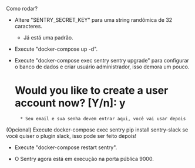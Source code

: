 Como rodar?

- Altere "SENTRY_SECRET_KEY" para uma string randômica de 32 caracteres.

  - Já está uma padrão.

- Execute "docker-compose up -d".

- Execute "docker-compose exec sentry sentry upgrade" para configurar o banco de dados e criar usuário administrador, isso demora um pouco.
  # Would you like to create a user account now? [Y/n]: y
        * Seu email e sua senha devem entrar aqui, você vai usar depois

(Opcional) Execute docker-compose exec sentry pip install sentry-slack se você quiser o plugin slack, isso pode ser feito depois!

- Execute "docker-compose restart sentry".

* O Sentry agora está em execução na porta pública 9000.
